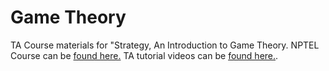 # Game Theory
TA Course materials for "Strategy, An Introduction to Game Theory.
NPTEL Course can be [found here.](https://onlinecourses.nptel.ac.in/noc24_mg77/preview)
TA tutorial videos can be [found here.](https://youtube.com/playlist?list=PLOUP-yymF6UTzqXCjiIhpng5wtSp22oR7&si=ieiqQVjhdh2rIPwp).
